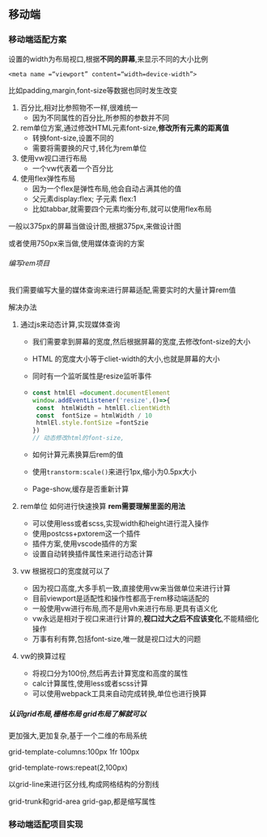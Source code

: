 ## 移动端

### 移动端适配方案

设置的width为布局视口,根据**不同的屏幕**,来显示不同的大小比例

`<meta name =“viewport” content=“width=device-width”>`

比如padding,margin,font-size等数据也同时发生改变

1. 百分比,相对比参照物不一样,很难统一
   - 因为不同属性的百分比,所参照的参数并不同
2. rem单位方案,通过修改HTML元素font-size,**修改所有元素的距离值**
   - 转换font-size,设置不同的
   - 需要将需要换的尺寸,转化为rem单位
3. 使用vw视口进行布局
   - 一个vw代表着一个百分比
4. 使用flex弹性布局
   - 因为一个flex是弹性布局,他会自动占满其他的值
   - 父元素display:flex; 子元素 flex:1
   - 比如tabbar,就需要四个元素均衡分布,就可以使用flex布局

一般以375px的屏幕当做设计图,根据375px,来做设计图

或者使用750px来当做,使用媒体查询的方案

###### 编写rem项目

我们需要编写大量的媒体查询来进行屏幕适配,需要实时的大量计算rem值

解决办法

1. 通过js来动态计算,实现媒体查询

   - 我们需要拿到屏幕的宽度,然后根据屏幕的宽度,去修改font-size的大小

   - HTML 的宽度大小等于cliet-width的大小,也就是屏幕的大小

   - 同时有一个监听属性是resize监听事件

   - ```js
     const htmlEl =document.documentElement
     window.addEventListener('resize',()=>{
      const  htmlWidth = htmlEl.clientWidth
      const  fontSize = htmlWidth / 10
      htmlEl.style.fontSize =fontSzie
     })
     // 动态修改html的font-size,
     ```

   - 如何计算元素换算后rem的值

   - 使用`transtorm:scale()`来进行1px,缩小为0.5px大小

   - Page-show,缓存是否重新计算

2. rem单位 如何进行快速换算  **rem需要理解里面的用法**

   - 可以使用less或者scss,实现width和height进行混入操作
   - 使用postcss+pxtorem这一个插件
   - 插件方案,使用vscode插件的方案
   - 设置自动转换插件属性来进行动态计算

3. vw 根据视口的宽度就可以了

   - 因为视口高度,大多手机一致,直接使用vw来当做单位来进行计算
   - 目前viewport是适配性和操作性都高于rem移动端适配的
   - 一般使用vw进行布局,而不是用vh来进行布局.更具有语义化
   - vw永远是相对于视口来进行计算的,**视口过大之后不应该变化**,不能精细化操作
   - 万事有利有弊,包括font-size,唯一就是视口过大的问题

4. vw的换算过程

   - 将视口分为100份,然后再去计算宽度和高度的属性
   - calc计算属性,使用less或者scss计算
   - 可以使用webpack工具来自动完成转换,单位也进行换算

##### 认识grid布局,栅格布局   grid布局了解就可以

更加强大,更加复杂,基于一个二维的布局系统

grid-template-columns:100px 1fr  100px

grid-template-rows:repeat(2,100px)

以grid-line来进行区分线,构成网格结构的分割线

grid-trunk和grid-area  grid-gap,都是缩写属性

### 移动端适配项目实现

### 